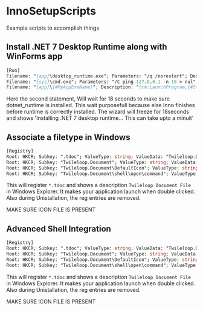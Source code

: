 # InnoSetupScripts
Example scripts to accomplish things

## Install .NET 7 Desktop Runtime along with WinForms app

```pascal
[Run]
Filename: "{app}\desktop_runtime.exe"; Parameters: "/q /norestart"; Description: "Installing .NET desktop runtime"; StatusMsg: "Installing .NET desktop runtime..."; Flags: nowait skipifsilent
Filename: "{sys}\cmd.exe"; Parameters: "/C ping 127.0.0.1 -n 18 > nul"; StatusMsg: "Installing .NET 7 desktop runtime... This can take upto a minuit"; Flags: waituntilterminated skipifsilent runhidden; WorkingDir: "{app}";
Filename: "{app}\{#MyAppExeName}"; Description: "{cm:LaunchProgram,{#StringChange(MyAppName, '&', '&&')}}"; Flags: nowait postinstall skipifsilent
```

Here the second statement, Will wait for 18 seconds to make sure dotnet_runtime is installed. This wait purposefull because else Inno finishes before runtime is correctly installed. The wizard will freeze for 18seconds and shows 'Installing .NET 7 desktop runtime... This can take upto a minuit'

## Associate a filetype in Windows

```pascal
[Registry]
Root: HKCR; Subkey: ".tdoc"; ValueType: string; ValueData: "Twileloop.Document"; Flags: uninsdeletevalue
Root: HKCR; Subkey: "Twileloop.Document"; ValueType: string; ValueData: "Twileloop Document File"; Flags: uninsdeletekey
Root: HKCR; Subkey: "Twileloop.Document\DefaultIcon"; ValueType: string; ValueData: "{app}\tdoc_icon.ico"; Flags: uninsdeletekey
Root: HKCR; Subkey: "Twileloop.Document\shell\open\command"; ValueType: string; ValueData: """{app}\{#MyAppExeName}"" ""%1"""; Flags: uninsdeletekey
```

This will register `*.tdoc` and shows a description `Twileloop Document File` in Windows Explorer. It makes your application launch when double clicked. Also during Unistallation, the reg entries are removed.

MAKE SURE ICON FILE IS PRESENT

## Advanced Shell Integration

```pascal
[Registry]
Root: HKCR; Subkey: ".tdoc"; ValueType: string; ValueData: "Twileloop.Document"; Flags: uninsdeletevalue
Root: HKCR; Subkey: "Twileloop.Document"; ValueType: string; ValueData: "Twileloop Document File"; Flags: uninsdeletekey
Root: HKCR; Subkey: "Twileloop.Document\DefaultIcon"; ValueType: string; ValueData: "{app}\tdoc_icon.ico"; Flags: uninsdeletekey
Root: HKCR; Subkey: "Twileloop.Document\shell\open\command"; ValueType: string; ValueData: """{app}\{#MyAppExeName}"" ""%1"""; Flags: uninsdeletekey
```

This will register `*.tdoc` and shows a description `Twileloop Document File` in Windows Explorer. It makes your application launch when double clicked. Also during Unistallation, the reg entries are removed.

MAKE SURE ICON FILE IS PRESENT
